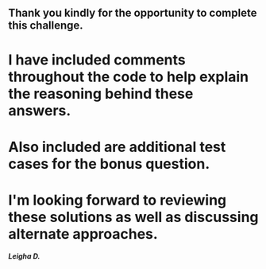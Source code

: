 ## Thank you kindly for the opportunity to complete this challenge.
# I have included comments throughout the code to help explain the reasoning behind these answers. 
# Also included are additional test cases for the bonus question.
# I'm looking forward to reviewing these solutions as well as discussing alternate approaches.
***Leigha D.***